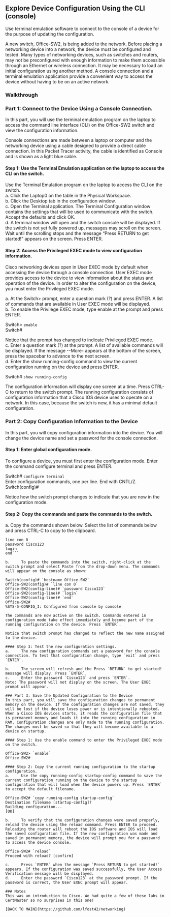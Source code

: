 ## Explore Device Configuration Using the CLI (console)
Use terminal emulation software to connect to the console of a device for the purpose of updating the configuration.

A new switch, Office-SW2, is being added to the network. Before placing a networking device into a network, the device must be configured and tested. Many types of networking devices, such as switches and routers, may not be preconfigured with enough information to make them accessible through an Ethernet or wireless connection. It may be necessary to load an initial configuration using another method. A console connection and a terminal emulation application provide a convenient way to access the device without having to be on an active network.

### Walkthrough

### Part 1: Connect to the Device Using a Console Connection.
In this part, you will use the terminal emulation program on the laptop to access the command line interface (CLI) on the Office-SW2 switch and view the configuration information.

Console connections are made between a laptop or computer and the networking device using a cable designed to provide a direct cable connection. In this Packet Tracer activity, the cable is identified as Console and is shown as a light blue cable.

#### Step 1: Use the Terminal Emulation application on the laptop to access the CLI on the switch.
Use the Terminal Emulation program on the laptop to access the CLI on the switch.  
a.     Click the Laptop0 on the table in the Physical Workspace.  
b.     Click the Desktop tab in the configuration window.  
c.     Open the Terminal application. The Terminal Configuration window contains the settings that will be used to communicate with the switch. Accept the defaults and click OK.  
d.     A terminal window will open and the switch console will be displayed. If the switch is not yet fully powered up, messages may scroll on the screen. Wait until the scrolling stops and the message “Press RETURN to get started!” appears on the screen. Press ENTER.

#### Step 2: Access the Privileged EXEC mode to view configuration information.
Cisco networking devices open in User EXEC mode by default when accessing the device through a console connection. User EXEC mode provides access to the device to view information about the status and operation of the device. In order to alter the configuration on the device, you must enter the Privileged EXEC mode.

a.     At the Switch> prompt, enter a question mark (?) and press ENTER. A list of commands that are available in User EXEC mode will be displayed.  
b.     To enable the Privilege EXEC mode, type enable at the prompt and press ENTER.  

Switch> `enable`  
Switch#

Notice that the prompt has changed to indicate Privileged EXEC mode.  
c.     Enter a question mark (?) at the prompt. A list of available commands will be displayed. If the message --More- appears at the bottom of the screen, press the spacebar to advance to the next screen.  
d.     Enter the show running-config command to view the current configuration running on the device and press ENTER.  

Switch# `show running-config`

The configuration information will display one screen at a time. Press CTRL-C to return to the switch prompt. The running configuration consists of configuration information that a Cisco IOS device uses to operate on a network. In this case, because the switch is new, it has a minimal default configuration.  

### Part 2: Copy Configuration Information to the Device

In this part, you will copy configuration information into the device. You will change the device name and set a password for the console connection.

#### Step 1: Enter global configuration mode.
To configure a device, you must first enter the configuration mode. Enter the command configure terminal and press ENTER.

Switch# `configure terminal`  
Enter configuration commands, one per line. End with CNTL/Z.
Switch(config)#  

Notice how the switch prompt changes to indicate that you are now in the configuration mode.  

#### Step 2: Copy the commands and paste the commands to the switch.
a.     Copy the commands shown below. Select the list of commands below and press CTRL-C to copy to the clipboard.  

```hostname Office-SW2
line con 0
password Cisco123
login
end```

b.     To paste the commands into the switch, right-click at the switch prompt and select Paste from the drop-down menu. The commands will appear on the console as shown:

Switch(config)# `hostname Office-SW2`
Office-SW2(config)# `line con 0`
Office-SW2(config-line)# `password Cisco123`
Office-SW2(config-line)# `login`
Office-SW2(config-line)# `end`
Office-SW2#
%SYS-5-CONFIG_I: Configured from console by console

The commands are now active on the switch. Commands entered in configuration mode take effect immediately and become part of the running configuration on the device. Press `ENTER`.

Notice that switch prompt has changed to reflect the new name assigned to the device.

#### Step 3: Test the new configuration settings.
a.     The new configuration commands set a password for the console connection. To test that configuration change, type `exit` and press `ENTER`.

b.     The screen will refresh and the Press `RETURN` to get started! message will display. Press `ENTER`.  
c.     Enter the password `Cisco123` and press `ENTER`.  
Note: The password will not display on the screen. The User EXEC prompt will appear.  

### Part 3: Save the Updated Configuration to the Device
In this part, you will save the configuration changes to permanent memory on the device. If the configuration changes are not saved, they will be lost if the device loses power or is intentionally rebooted. When a Cisco IOS devices starts, it reads the configuration file that is permanent memory and loads it into the running configuration in RAM. Configuration changes are only made to the running configuration. The changes must be saved so that they will become available to a device on startup.

#### Step 1: Use the enable command to enter the Privileged EXEC mode on the switch.

Office-SW2> `enable`
Office-SW2#

#### Step 2: Copy the current running configuration to the startup configuration.  
a.     Use the copy running-config startup-config command to save the current configuration running on the device to the startup configuration that will load when the device powers up. Press `ENTER` to accept the default filename.  

Office-SW2# `copy running-config startup-config`  
Destination filename [startup-config]?  
Building configuration...  
[OK]  

b.     To verify that the configuration changes were saved properly, reload the device using the reload command. Press ENTER to proceed. Reloading the router will reboot the IOS software and IOS will load the saved configuration file. If the new configuration was made and saved in permanent memory, the device will prompt you for a password to access the device console.  

Office-SW2# `reload`  
Proceed with reload? [confirm]  

c.     Press `ENTER` when the message `Press RETURN to get started!` appears. If the configuration was saved successfully, the User Access Verification message will be displayed.  
d.     Enter the password `Cisco123` at the password prompt. If the password is correct, the User EXEC prompt will appear.

### Notes
This was an introduction to Cisco. We had quite a few of these labs in CertMaster so no surprises in this one!

[BACK TO MAIN](https://github.com/lfost42/networking)
